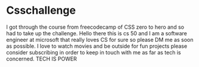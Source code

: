 # Csschallenge
I got through the course from freecodecamp of CSS zero to hero and so had to take up the challenge.
Hello there this is cs 50 and I am a software engineer at microsoft that really loves CS for sure so please DM me as soon as possible.
I  love to watch movies and be outside for fun projects please consider subscribing in order to keep in touch with me as far as tech is concerned.
TECH IS POWER
